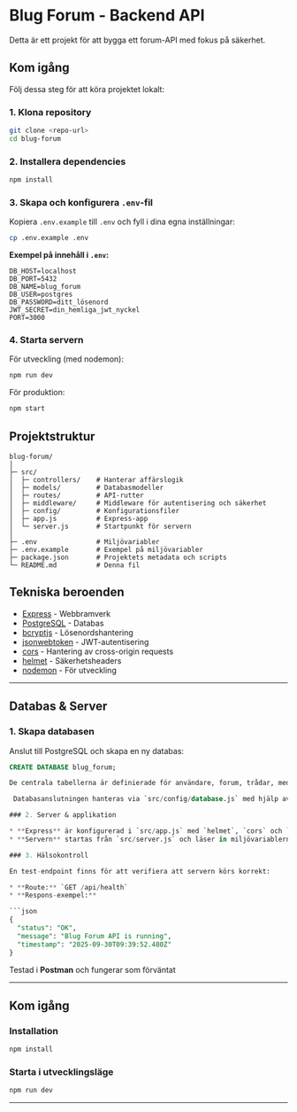 
# Blug Forum - Backend API

Detta är ett projekt för att bygga ett forum-API med fokus på säkerhet.

## Kom igång

Följ dessa steg för att köra projektet lokalt:

### 1. Klona repository
```bash
git clone <repo-url>
cd blug-forum
````

### 2. Installera dependencies

```bash
npm install
```

### 3. Skapa och konfigurera `.env`-fil

Kopiera `.env.example` till `.env` och fyll i dina egna inställningar:

```bash
cp .env.example .env
```

**Exempel på innehåll i `.env`:**

```
DB_HOST=localhost
DB_PORT=5432
DB_NAME=blug_forum
DB_USER=postgres
DB_PASSWORD=ditt_lösenord
JWT_SECRET=din_hemliga_jwt_nyckel
PORT=3000
```

### 4. Starta servern

För utveckling (med nodemon):

```bash
npm run dev
```

För produktion:

```bash
npm start
```

## Projektstruktur

```
blug-forum/
│
├─ src/
│  ├─ controllers/    # Hanterar affärslogik
│  ├─ models/         # Databasmodeller
│  ├─ routes/         # API-rutter
│  ├─ middleware/     # Middleware för autentisering och säkerhet
│  ├─ config/         # Konfigurationsfiler
│  ├─ app.js          # Express-app
│  └─ server.js       # Startpunkt för servern
│
├─ .env               # Miljövariabler
├─ .env.example       # Exempel på miljövariabler
├─ package.json       # Projektets metadata och scripts
└─ README.md          # Denna fil
```

## Tekniska beroenden

* [Express](https://expressjs.com/) - Webbramverk
* [PostgreSQL](https://www.postgresql.org/) - Databas
* [bcryptjs](https://www.npmjs.com/package/bcryptjs) - Lösenordshantering
* [jsonwebtoken](https://www.npmjs.com/package/jsonwebtoken) - JWT-autentisering
* [cors](https://www.npmjs.com/package/cors) - Hantering av cross-origin requests
* [helmet](https://www.npmjs.com/package/helmet) - Säkerhetsheaders
* [nodemon](https://www.npmjs.com/package/nodemon) - För utveckling

---

##  Databas & Server

### 1. Skapa databasen
Anslut till PostgreSQL och skapa en ny databas:

```sql
CREATE DATABASE blug_forum;

De centrala tabellerna är definierade för användare, forum, trådar, meddelanden och behörigheter (moderatorer och medlemmar i privata trådar).

 Databasanslutningen hanteras via `src/config/database.js` med hjälp av `pg` och miljövariabler i `.env`.

### 2. Server & applikation

* **Express** är konfigurerad i `src/app.js` med `helmet`, `cors` och `express.json()` för säkerhet och JSON-hantering.
* **Servern** startas från `src/server.js` och läser in miljövariablerna från `.env`.

### 3. Hälsokontroll

En test-endpoint finns för att verifiera att servern körs korrekt:

* **Route:** `GET /api/health`
* **Respons-exempel:**

```json
{
  "status": "OK",
  "message": "Blug Forum API is running",
  "timestamp": "2025-09-30T09:39:52.480Z"
}
```

Testad i **Postman** och fungerar som förväntat 

---

##  Kom igång

### Installation

```bash
npm install
```

### Starta i utvecklingsläge

```bash
npm run dev
```

---



